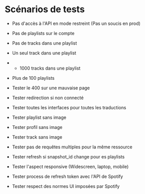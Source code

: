 # Scénarios de tests

* Pas d'accès à l'API en mode restreint (Pas un soucis en prod)

* Pas de playlists sur le compte

* Pas de tracks dans une playlist

* Un seul track dans une playlist

* + 1000 tracks dans une playlist

* Plus de 100 playlists

* Tester le 400 sur une mauvaise page

* Tester redirection si non connecté

* Tester toutes les interfaces pour toutes les traductions

* Tester playlist sans image

* Tester profil sans image

* Tester track sans image

* Tester pas de requêtes multiples pour la même ressource

* Tester refresh si snapshot_id change pour es playlists

* Tester l'aspect responsive (Widescreen, laptop, mobile)

* Tester process de refresh token avec l'API de Spotify

* Tester respect des normes UI imposées par Spotify